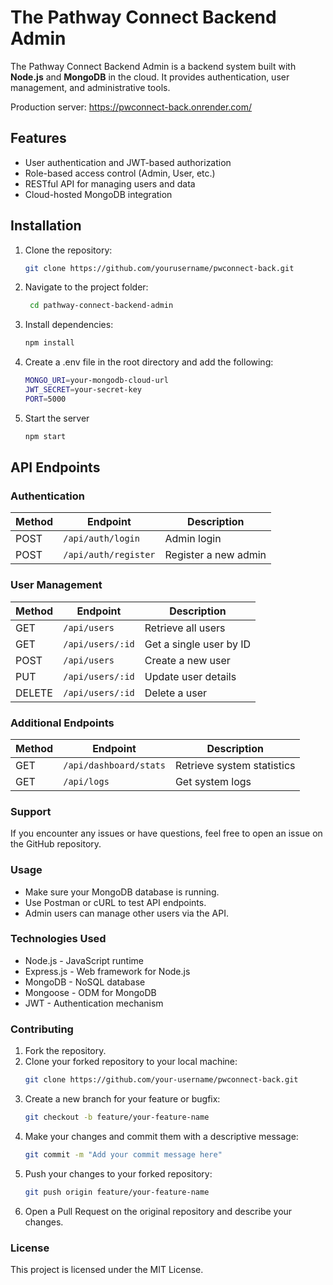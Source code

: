# The Pathway Connect Backend Admin

The Pathway Connect Backend Admin is a backend system built with **Node.js** and **MongoDB** in the cloud. It provides authentication, user management, and administrative tools.

Production server: https://pwconnect-back.onrender.com/

## Features
- User authentication and JWT-based authorization
- Role-based access control (Admin, User, etc.)
- RESTful API for managing users and data
- Cloud-hosted MongoDB integration

## Installation
1. Clone the repository:
   ```bash
   git clone https://github.com/yourusername/pwconnect-back.git
2. Navigate to the project folder:
   ```bash
    cd pathway-connect-backend-admin
3. Install dependencies:
    ```bash
    npm install
4. Create a .env file in the root directory and add the following:
    ```bash
    MONGO_URI=your-mongodb-cloud-url
    JWT_SECRET=your-secret-key
    PORT=5000
5. Start the server
    ```bash
    npm start

## API Endpoints

### Authentication
| Method | Endpoint            | Description             |
|--------|---------------------|-------------------------|
| POST   | `/api/auth/login`   | Admin login            |
| POST   | `/api/auth/register` | Register a new admin  |

### User Management
| Method | Endpoint            | Description                  |
|--------|---------------------|------------------------------|
| GET    | `/api/users`        | Retrieve all users           |
| GET    | `/api/users/:id`    | Get a single user by ID      |
| POST   | `/api/users`        | Create a new user            |
| PUT    | `/api/users/:id`    | Update user details          |
| DELETE | `/api/users/:id`    | Delete a user                |

### Additional Endpoints
| Method | Endpoint                | Description                   |
|--------|-------------------------|-------------------------------|
| GET    | `/api/dashboard/stats`  | Retrieve system statistics    |
| GET    | `/api/logs`             | Get system logs               |


### Support

If you encounter any issues or have questions, feel free to open an issue on the GitHub repository.

### Usage

- Make sure your MongoDB database is running.
- Use Postman or cURL to test API endpoints.
- Admin users can manage other users via the API.

### Technologies Used

- Node.js - JavaScript runtime
- Express.js - Web framework for Node.js
- MongoDB - NoSQL database
- Mongoose - ODM for MongoDB
- JWT - Authentication mechanism

### Contributing

1. Fork the repository.
2. Clone your forked repository to your local machine:
    ```bash
    git clone https://github.com/your-username/pwconnect-back.git
3. Create a new branch for your feature or bugfix:
    ```bash
    git checkout -b feature/your-feature-name
4. Make your changes and commit them with a descriptive message:
    ```bash
    git commit -m "Add your commit message here"
5. Push your changes to your forked repository:
    ```bash
    git push origin feature/your-feature-name
6. Open a Pull Request on the original repository and describe your changes.
    

### License

This project is licensed under the MIT License.